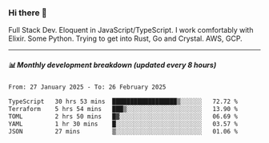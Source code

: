 ### Hi there 👋

Full Stack Dev. Eloquent in JavaScript/TypeScript. I work comfortably with Elixir. Some Python. Trying to get into Rust, Go and Crystal. AWS, GCP.

***

##### 📊 Monthly development breakdown (updated every 8 hours)

<!--START_SECTION:waka-->

```txt
From: 27 January 2025 - To: 26 February 2025

TypeScript   30 hrs 53 mins  ██████████████████▒░░░░░░   72.72 %
Terraform    5 hrs 54 mins   ███▒░░░░░░░░░░░░░░░░░░░░░   13.90 %
TOML         2 hrs 50 mins   █▓░░░░░░░░░░░░░░░░░░░░░░░   06.69 %
YAML         1 hr 30 mins    █░░░░░░░░░░░░░░░░░░░░░░░░   03.57 %
JSON         27 mins         ▒░░░░░░░░░░░░░░░░░░░░░░░░   01.06 %
```

<!--END_SECTION:waka-->
